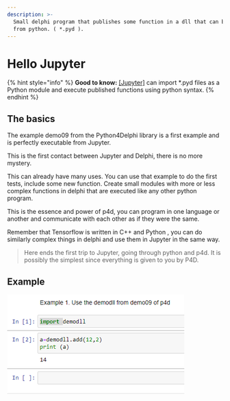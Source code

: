 ```yaml
---
description: >-
  Small delphi program that publishes some function in a dll that can be used
  from python. ( *.pyd ).
---
```


# Hello Jupyter

{% hint style="info" %}
**Good to know:** [\[Jupyter\]](https://jupyter.org) can import \*.pyd files as a Python module and execute published functions using python syntax.
{% endhint %}

## The basics

The example demo09 from the Python4Delphi library is a first example and is perfectly executable from Jupyter.

This is the first contact between Jupyter and Delphi, there is no more mystery.

This can already have many uses. You can use that example to do the first tests, include some new function. Create small modules with more or less complex functions in delphi that are executed like any other python program.

This is the essence and power of p4d, you can program in one language or another and communicate with each other as if they were the same.

Remember that Tensorflow is written in C++ and Python , you can do similarly complex things in delphi and use them in Jupyter in the same way.

> Here ends the first trip to Jupyter, going through python and p4d. It is possibly the simplest since everything is given to you by P4D.



## Example

![](../.gitbook/assets/image4.png)
